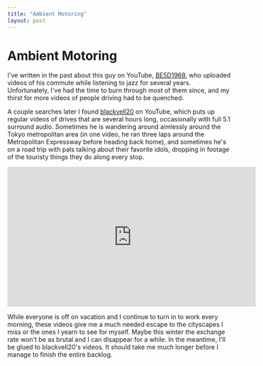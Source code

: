 ```yaml
---
title: "Ambient Motoring"
layout: post
---
```


# Ambient Motoring

I've written in the past about this guy on YouTube, [BE5D1968][post], who uploaded videos of his commute while listening to jazz for several years. Unfortunately, I've had the time to burn through most of them since, and my thirst for more videos of people driving had to be quenched.

A couple searches later I found [blackvell20][bv20] on YouTube, which puts up regular videos of drives that are several hours long, occasionally with full 5.1 surround audio. Sometimes he is wandering around aimlessly around the Tokyo metropolitan area (in one video, he ran three laps around the Metropolitan Expressway before heading back home), and sometimes he's on a road trip with pals talking about their favorite idols, dropping in footage of the touristy things they do along every stop.

<iframe width="560" height="315" src="https://www.youtube.com/embed/j1EDNHMAP1U" frameborder="0" allowfullscreen></iframe>

While everyone is off on vacation and I continue to turn in to work every morning, these videos give me a much needed escape to the cityscapes I miss or the ones I yearn to see for myself. Maybe this winter the exchange rate won't be as brutal and I can disappear for a while. In the meantime, I'll be glued to blackvell20's videos. It should take me much longer before I manage to finish the entire backlog.

[post]: http://happymondaysystem.net/2015/12/21/be5d1968.html
[bv20]: https://www.youtube.com/channel/UC1xytMMoru1uWQ-vOCrH10A
